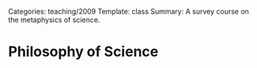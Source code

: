 Categories: teaching/2009
Template: class
Summary: A survey course on the metaphysics of science.

# Philosophy of Science